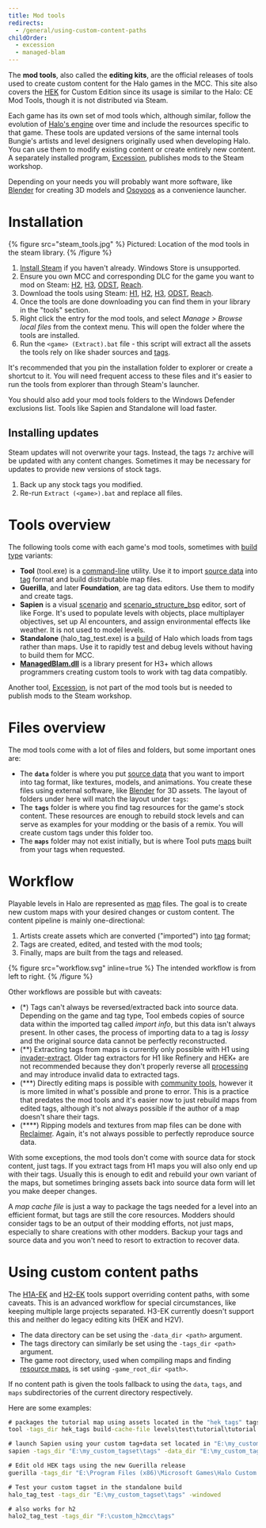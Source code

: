 ```yaml
---
title: Mod tools
redirects:
  - /general/using-custom-content-paths
childOrder:
  - excession
  - managed-blam
---
```

The **mod tools**, also called the **editing kits**, are the official releases of tools used to create custom content for the Halo games in the MCC. This site also covers the [HEK](~custom-edition#halo-editing-kit) for Custom Edition since its usage is similar to the Halo: CE Mod Tools, though it is not distributed via Steam.

Each game has its own set of mod tools which, although similar, follow the evolution of [Halo's engine](~blam) over time and include the resources specific to that game. These tools are updated versions of the same internal tools Bungie's artists and level designers originally used when developing Halo. You can use them to modify existing content or create entirely new content. A separately installed program, [Excession](~), publishes mods to the Steam workshop.

Depending on your needs you will probably want more software, like [Blender](~) for creating 3D models and [Osoyoos](~) as a convenience launcher.

# Installation
{% figure src="steam_tools.jpg" %}
Pictured: Location of the mod tools in the steam library.
{% /figure %}

1. [Install Steam][steam-dl] if you haven't already. Windows Store is unsupported.
2. Ensure you own MCC and corresponding DLC for the game you want to mod on Steam: [H2][h2-buy], [H3][h3-buy], [ODST][odst-buy], [Reach][reach-buy].
3. Download the tools using Steam: [H1][h1-dl], [H2][h2-dl], [H3][h3-dl], [ODST][odst-dl], [Reach][reach-dl].
4. Once the tools are done downloading you can find them in your library in the "tools" section.
5. Right click the entry for the mod tools, and select _Manage > Browse local files_ from the context menu. This will open the folder where the tools are installed.
6. Run the `<game> (Extract).bat` file - this script will extract all the assets the tools rely on like shader sources and [tags](~).

It's recommended that you pin the installation folder to explorer or create a shortcut to it. You will need frequent access to these files and it's easier to run the tools from explorer than through Steam's launcher.

You should also add your mod tools folders to the Windows Defender exclusions list. Tools like Sapien and Standalone will load faster.

## Installing updates
Steam updates will not overwrite your tags. Instead, the tags `7z` archive will be updated with any content changes. Sometimes it may be necessary for updates to provide new versions of stock tags.

1. Back up any stock tags you modified.
2. Re-run `Extract (<game>).bat` and replace all files.

# Tools overview
The following tools come with each game's mod tools, sometimes with [build type](~blam#build-types) variants:

* **Tool** (tool.exe) is a [command-line](~) utility. Use it to import [source data](~source-data) into [tag](~tags) format and build distributable map files.
* **Guerilla**, and later **Foundation**, are tag data editors. Use them to modify and create tags.
* **Sapien** is a visual [scenario](~h1/tags/scenario) and [scenario_structure_bsp](~h1/tags/scenario_structure_bsp) editor, sort of like Forge. It's used to populate levels with objects, place multiplayer objectives, set up AI encounters, and assign environmental effects like weather. It is not used to model levels.
* **Standalone** (halo_tag_test.exe) is a [build](~blam#build-types) of Halo which loads from tags rather than maps. Use it to rapidly test and debug levels without having to build them for MCC.
* **[ManagedBlam.dll](~managed-blam)** is a library present for H3+ which allows programmers creating custom tools to work with tag data compatibly.

Another tool, [Excession](~), is not part of the mod tools but is needed to publish mods to the Steam workshop.

# Files overview
The mod tools come with a lot of files and folders, but some important ones are:

* The **`data`** folder is where you put [source data](~source-data) that you want to import into tag format, like textures, models, and animations. You create these files using external software, like [Blender](~) for 3D assets. The layout of folders under here will match the layout under `tags`:
* The **`tags`** folder is where you find tag resources for the game's stock content. These resources are enough to rebuild stock levels and can serve as examples for your modding or the basis of a remix. You will create custom tags under this folder too.
* The **`maps`** folder may not exist initially, but is where Tool puts [maps](~maps) built from your tags when requested.

# Workflow
Playable levels in Halo are represented as [map](~maps) files. The goal is to create new custom maps with your desired changes or custom content. The content pipeline is mainly one-directional:

1. Artists create assets which are converted ("imported") into [tag](~tags) format;
2. Tags are created, edited, and tested with the mod tools;
3. Finally, maps are built from the tags and released.

{% figure src="workflow.svg" inline=true %}
The intended workflow is from left to right.
{% /figure %}

Other workflows are possible but with caveats:

* (\*) Tags can't always be reversed/extracted back into source data. Depending on the game and tag type, Tool embeds copies of source data within the imported tag called _import info_, but this data isn't always present. In other cases, the process of importing data to a tag is _lossy_ and the original source data cannot be perfectly reconstructed.
* (\*\*) Extracting tags from maps is currently only possible with H1 using [invader-extract](~). Older tag extractors for H1 like Refinery and HEK+ are not recommended because they don't properly reverse all [processing](~tags#tag-loading) and may introduce invalid data to extracted tags.
* (\*\*\*) Directly editing maps is possible with [community tools](~), however it is more limited in what's possible and prone to error. This is a practice that predates the mod tools and it's easier now to just rebuild maps from edited tags, although it's not always possible if the author of a map doesn't share their tags.
* (\*\*\*\*) Ripping models and textures from map files can be done with [Reclaimer](~). Again, it's not always possible to perfectly reproduce source data.

With some exceptions, the mod tools don't come with source data for stock content, just tags. If you extract tags from H1 maps you will also only end up with their tags. Usually this is enough to edit and rebuild your own variant of the maps, but sometimes bringing assets back into source data form will let you make deeper changes.

A _map cache file_ is just a way to package the tags needed for a level into an efficient format, but tags are still the core resources. Modders should consider tags to be an output of their modding efforts, not just maps, especially to share creations with other modders. Backup your tags and source data and you won't need to resort to extraction to recover data.

# Using custom content paths
The [H1A-EK](~h1-ek) and [H2-EK](~) tools support overriding content paths, with some caveats. This is an advanced workflow for special circumstances, like keeping multiple large projects separated. H3-EK currently doesn't support this and neither do legacy editing kits (HEK and H2V).

* The data directory can be set using the `-data_dir <path>` argument.
* The tags directory can similarly be set using the `-tags_dir <path>` argument.
* The game root directory, used when compiling maps and finding [resource maps](~maps#shared-maps), is set using `-game_root_dir <path>`.

If no content path is given the tools fallback to using the `data`, `tags`, and `maps` subdirectories of the current directory respectively.

Here are some examples:

```cmd
# packages the tutorial map using assets located in the "hek_tags" tags directory
tool -tags_dir hek_tags build-cache-file levels\test\tutorial\tutorial classic

# launch Sapien using your custom tag+data set located in "E:\my_custom_tagset\"
sapien -tags_dir "E:\my_custom_tagset\tags" -data_dir "E:\my_custom_tagset\data"

# Edit old HEK tags using the new Guerilla release
guerilla -tags_dir "E:\Program Files (x86)\Microsoft Games\Halo Custom Edition\tags"

# Test your custom tagset in the standalone build
halo_tag_test -tags_dir "E:\my_custom_tagset\tags" -windowed

# also works for h2
halo2_tag_test -tags_dir "F:\custom_h2mcc\tags"
```

[h2-buy]: https://store.steampowered.com/app/1064270
[h3-buy]: https://store.steampowered.com/app/1064271
[odst-buy]: https://store.steampowered.com/app/1064272
[reach-buy]: https://store.steampowered.com/app/1064220

[steam-dl]: https://store.steampowered.com/about/
[h1-dl]: steam://run/1532190
[h2-dl]: steam://run/1613450
[h3-dl]: steam://run/1695791
[odst-dl]: steam://run/1695794
[reach-dl]: steam://run/1695793
